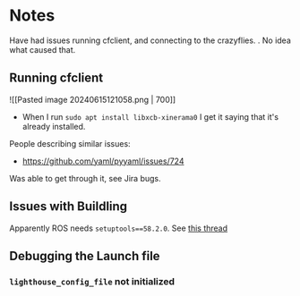 # Notes
Have had issues running cfclient, and connecting to the crazyflies. . No idea what caused that. 

## Running cfclient
![[Pasted image 20240615121058.png | 700]]
- When I run `sudo apt install libxcb-xinerama0` I get it saying that it's already installed. 

People describing similar issues:
- https://github.com/yaml/pyyaml/issues/724

Was able to get through it, see Jira bugs. 

## Issues with Buildling
Apparently ROS needs `setuptools==58.2.0`. See [this thread](https://answers.ros.org/question/396439/setuptoolsdeprecationwarning-setuppy-install-is-deprecated-use-build-and-pip-and-other-standards-based-tools/)


## Debugging the Launch file
### `lighthouse_config_file` not initialized